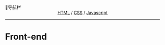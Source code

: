 <div align="left">
  📖导航栏
</div>  
<div align="center">
  <a href="#">HTML</a>  /  <a href="#">CSS</a>  /  <a href="#">Javascript</a>
</div>

---

# Front-end
